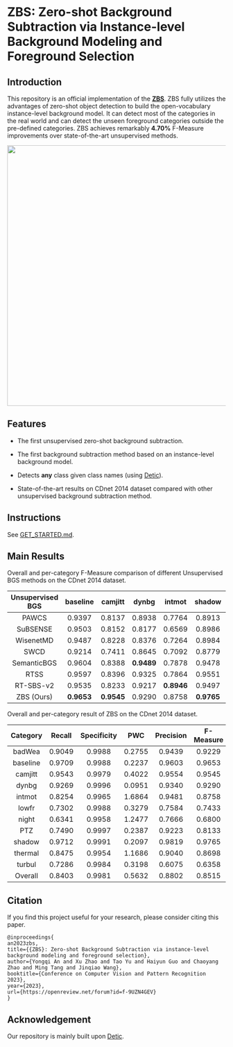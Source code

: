 **ZBS**: Zero-shot Background Subtraction via Instance-level Background Modeling and Foreground Selection
========

## Introduction

This repository is an official implementation of the **[ZBS](https://arxiv.org/abs/2303.14679)**.
ZBS fully utilizes the advantages of zero-shot object detection to build the open-vocabulary instance-level background model.
It can detect most of the categories in the real world and can detect the unseen foreground categories outside the pre-defined categories. ZBS
achieves remarkably **4.70%** F-Measure improvements over state-of-the-art unsupervised methods.

<p align="center"> <img src='docs/arch.svg' align="center" height="600px"> </p>        

## Features

- The first unsupervised zero-shot background subtraction.

- The first background subtraction method based on an instance-level background model.

- Detects **any** class given class names (using [Detic](https://github.com/facebookresearch/Detic)).

- State-of-the-art results on CDnet 2014 dataset compared with other unsupervised background subtraction method.

## Instructions

See [GET_STARTED.md](docs/GET_STARTED.md).

## Main Results

Overall and per-category F-Measure comparison of different Unsupervised BGS methods on the CDnet 2014 dataset.

| Unsupervised BGS | baseline | camjitt | dynbg  | intmot | shadow | thermal | badwea | lowfr | night  | PTZ   | turbul | Overall |
|:-----------:|:--------:|:-------:|:------:|:------:|:------:|:-------:|:------:|:-----:|:------:|:-----:|:------:|:-------:|
| PAWCS       | 0.9397   | 0.8137  | 0.8938 | 0.7764 | 0.8913 | 0.8324  | 0.8152 | 0.6588| 0.4152 | 0.4615| 0.6450 | 0.7403  |
| SuBSENSE    | 0.9503   | 0.8152  | 0.8177 | 0.6569 | 0.8986 | 0.8171  | 0.8619 | 0.6445| 0.5599 | 0.3476| 0.7792 | 0.7408  |
| WisenetMD   | 0.9487   | 0.8228  | 0.8376 | 0.7264 | 0.8984 | 0.8152  | 0.8616 | 0.6404| 0.5701 | 0.3367| **0.8304** | 0.7535  |
| SWCD        | 0.9214   | 0.7411  | 0.8645 | 0.7092 | 0.8779 | 0.8581  | 0.8233 | 0.7374| 0.5807 | 0.4545| 0.7735 | 0.7583  |
| SemanticBGS | 0.9604   | 0.8388  | **0.9489** | 0.7878 | 0.9478 | 0.8219  | 0.8260 | **0.7888**| 0.5014 | 0.5673| 0.6921 | 0.7892  |
| RTSS        | 0.9597   | 0.8396  | 0.9325 | 0.7864 | 0.9551 | 0.8510  | 0.8662 | 0.6771| 0.5295 | 0.5489| 0.7630 | 0.7917  |
| RT-SBS-v2   | 0.9535   | 0.8233  | 0.9217 | **0.8946** | 0.9497 | 0.8697  | 0.8279 | 0.7341| 0.5629 | 0.5808| 0.7315 | 0.8045  |
| ZBS (Ours)  | **0.9653**   | **0.9545**  | 0.9290 | 0.8758 | **0.9765** | **0.8698**  | **0.9229** | 0.7433| **0.6800** | **0.8133**| 0.6358 | **0.8515**  |

Overall and per-category result of ZBS on the CDnet 2014 dataset.

| Category  | Recall | Specificity | PWC   | Precision | F-Measure |
|:---------:|:------:|:-----------:|:-----:|:---------:|:---------:|
| badWea    | 0.9049 |    0.9988   | 0.2755|   0.9439  |   0.9229  |
| baseline  | 0.9709 |    0.9988   | 0.2237|   0.9603  |   0.9653  |
| camjitt   | 0.9543 |    0.9979   | 0.4022|   0.9554  |   0.9545  |
| dynbg     | 0.9269 |    0.9996   | 0.0951|   0.9340  |   0.9290  |
| intmot    | 0.8254 |    0.9965   | 1.6864|   0.9481  |   0.8758  |
| lowfr     | 0.7302 |    0.9988   | 0.3279|   0.7584  |   0.7433  |
| night     | 0.6341 |    0.9958   | 1.2477|   0.7666  |   0.6800  |
| PTZ       | 0.7490 |    0.9997   | 0.2387|   0.9223  |   0.8133  |
| shadow    | 0.9712 |    0.9991   | 0.2097|   0.9819  |   0.9765  |
| thermal   | 0.8475 |    0.9954   | 1.1686|   0.9040  |   0.8698  |
| turbul    | 0.7286 |    0.9984   | 0.3198|   0.6075  |   0.6358  |
| Overall   | 0.8403 |    0.9981   | 0.5632|   0.8802  |   0.8515  |


## Citation

If you find this project useful for your research, please consider citing this paper.

```
@inproceedings{
an2023zbs,
title={{ZBS}: Zero-shot Background Subtraction via instance-level background modeling and foreground selection},
author={Yongqi An and Xu Zhao and Tao Yu and Haiyun Guo and Chaoyang Zhao and Ming Tang and Jinqiao Wang},
booktitle={Conference on Computer Vision and Pattern Recognition 2023},
year={2023},
url={https://openreview.net/forum?id=f-9UZN4GEV}
}
```

## Acknowledgement

Our repository is mainly built upon [Detic](https://github.com/facebookresearch/Detic).

